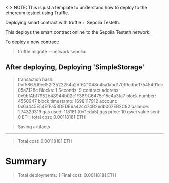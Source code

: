 <!> NOTE: This is just a template to understand how to deploy to the ethereum testnet using Truffle.

Deploying smart contract with truffle + Sepolia Testeth.

This deploys the smart contract online to the Sepolia Testeth network.

To deploy a new contract:
> truffle migrate --network sepolia

After deploying,
   Deploying 'SimpleStorage'
   -------------------------
   > transaction hash:    0xf586709e652f3522254a2df621048c45a1abd170f9edbe17545491dc05a7128c
   > Blocks: 1            Seconds: 9
   > contract address:    0x9bfAb17952b48944b02c1F389C6475c15c4a3fa7
   > block number:        4550947
   > block timestamp:     1698117912
   > account:             0x6a445E54EfFa53DFDE6a42c474B2edb067EB2C82
   > balance:             1.74329319
   > gas used:            118181 (0x1cda5)
   > gas price:           10 gwei
   > value sent:          0 ETH
   > total cost:          0.00118181 ETH

   > Saving artifacts
   -------------------------------------
   > Total cost:          0.00118181 ETH

Summary
=======
> Total deployments:   1
> Final cost:          0.00118181 ETH


